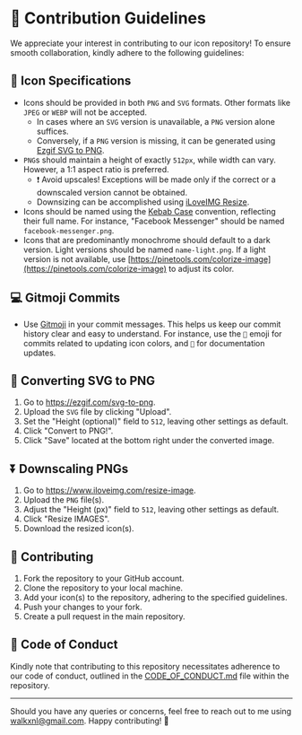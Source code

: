 # 🤝 Contribution Guidelines

We appreciate your interest in contributing to our icon repository! To ensure smooth collaboration, kindly adhere to the following guidelines:

## 🌟 Icon Specifications

- Icons should be provided in both `PNG` and `SVG` formats. Other formats like `JPEG` or `WEBP` will not be accepted.
  - In cases where an `SVG` version is unavailable, a `PNG` version alone suffices.
  - Conversely, if a `PNG` version is missing, it can be generated using [Ezgif SVG to PNG](#-converting-svg-to-png).
- `PNG`s should maintain a height of exactly `512px`, while width can vary. However, a 1:1 aspect ratio is preferred.
  - ❗ Avoid upscales! Exceptions will be made only if the correct or a downscaled version cannot be obtained.
  - Downsizing can be accomplished using [iLoveIMG Resize](#-downscaling-pngs).
- Icons should be named using the [Kebab Case](https://wiki.c2.com/?KebabCase) convention, reflecting their full name. For instance, "Facebook Messenger" should be named `facebook-messenger.png`.
- Icons that are predominantly monochrome should default to a dark version. Light versions should be named `name-light.png`. If a light version is not available, use [https://pinetools.com/colorize-image](https://pinetools.com/colorize-image) to adjust its color.

## 💻 Gitmoji Commits

- Use [Gitmoji](https://gitmoji.dev/) in your commit messages. This helps us keep our commit history clear and easy to understand. For instance, use the `🍱` emoji for commits related to updating icon colors, and `📝` for documentation updates.

## 🔀 Converting SVG to PNG

1. Go to <https://ezgif.com/svg-to-png>.
2. Upload the `SVG` file by clicking "Upload".
3. Set the "Height (optional)" field to `512`, leaving other settings as default.
4. Click "Convert to PNG!".
5. Click "Save" located at the bottom right under the converted image.

## ⏬ Downscaling PNGs

1. Go to <https://www.iloveimg.com/resize-image>.
2. Upload the `PNG` file(s).
3. Adjust the "Height (px)" field to `512`, leaving other settings as default.
4. Click "Resize IMAGES".
5. Download the resized icon(s).

## 🤝 Contributing

1. Fork the repository to your GitHub account.
2. Clone the repository to your local machine.
3. Add your icon(s) to the repository, adhering to the specified guidelines.
4. Push your changes to your fork.
5. Create a pull request in the main repository.

## 🚨 Code of Conduct

Kindly note that contributing to this repository necessitates adherence to our code of conduct, outlined in the [CODE_OF_CONDUCT.md](CODE_OF_CONDUCT.md) file within the repository.

---

Should you have any queries or concerns, feel free to reach out to me using <walkxnl@gmail.com>. Happy contributing! 🙌
